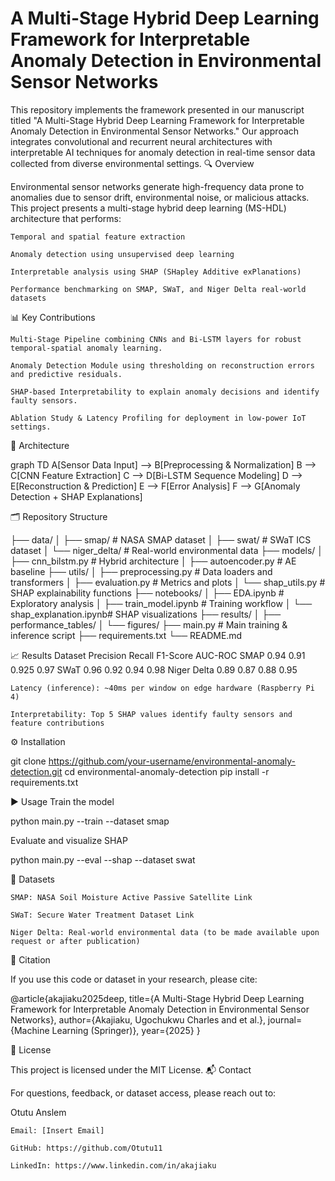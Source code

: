 # A Multi-Stage Hybrid Deep Learning Framework for Interpretable Anomaly Detection in Environmental Sensor Networks

This repository implements the framework presented in our manuscript titled "A Multi-Stage Hybrid Deep Learning Framework for Interpretable Anomaly Detection in Environmental Sensor Networks." Our approach integrates convolutional and recurrent neural architectures with interpretable AI techniques for anomaly detection in real-time sensor data collected from diverse environmental settings.
🔍 Overview

Environmental sensor networks generate high-frequency data prone to anomalies due to sensor drift, environmental noise, or malicious attacks. This project presents a multi-stage hybrid deep learning (MS-HDL) architecture that performs:

    Temporal and spatial feature extraction

    Anomaly detection using unsupervised deep learning

    Interpretable analysis using SHAP (SHapley Additive exPlanations)

    Performance benchmarking on SMAP, SWaT, and Niger Delta real-world datasets

📊 Key Contributions

    Multi-Stage Pipeline combining CNNs and Bi-LSTM layers for robust temporal-spatial anomaly learning.

    Anomaly Detection Module using thresholding on reconstruction errors and predictive residuals.

    SHAP-based Interpretability to explain anomaly decisions and identify faulty sensors.

    Ablation Study & Latency Profiling for deployment in low-power IoT settings.

🧠 Architecture

graph TD
A[Sensor Data Input] --> B[Preprocessing & Normalization]
B --> C[CNN Feature Extraction]
C --> D[Bi-LSTM Sequence Modeling]
D --> E[Reconstruction & Prediction]
E --> F[Error Analysis]
F --> G[Anomaly Detection + SHAP Explanations]

🗂️ Repository Structure

├── data/
│   ├── smap/                 # NASA SMAP dataset
│   ├── swat/                 # SWaT ICS dataset
│   └── niger_delta/          # Real-world environmental data
├── models/
│   ├── cnn_bilstm.py         # Hybrid architecture
│   ├── autoencoder.py        # AE baseline
├── utils/
│   ├── preprocessing.py      # Data loaders and transformers
│   ├── evaluation.py         # Metrics and plots
│   └── shap_utils.py         # SHAP explainability functions
├── notebooks/
│   ├── EDA.ipynb             # Exploratory analysis
│   ├── train_model.ipynb     # Training workflow
│   └── shap_explanation.ipynb# SHAP visualizations
├── results/
│   ├── performance_tables/
│   └── figures/
├── main.py                   # Main training & inference script
├── requirements.txt
└── README.md

📈 Results
Dataset	Precision	Recall	F1-Score	AUC-ROC
SMAP	0.94	0.91	0.925	0.97
SWaT	0.96	0.92	0.94	0.98
Niger Delta	0.89	0.87	0.88	0.95

    Latency (inference): ~40ms per window on edge hardware (Raspberry Pi 4)

    Interpretability: Top 5 SHAP values identify faulty sensors and feature contributions

⚙️ Installation

git clone https://github.com/your-username/environmental-anomaly-detection.git
cd environmental-anomaly-detection
pip install -r requirements.txt

▶️ Usage
Train the model

python main.py --train --dataset smap

Evaluate and visualize SHAP

python main.py --eval --shap --dataset swat

🧪 Datasets

    SMAP: NASA Soil Moisture Active Passive Satellite Link

    SWaT: Secure Water Treatment Dataset Link

    Niger Delta: Real-world environmental data (to be made available upon request or after publication)

📘 Citation

If you use this code or dataset in your research, please cite:

@article{akajiaku2025deep,
  title={A Multi-Stage Hybrid Deep Learning Framework for Interpretable Anomaly Detection in Environmental Sensor Networks},
  author={Akajiaku, Ugochukwu Charles and et al.},
  journal={Machine Learning (Springer)},
  year={2025}
}

🔐 License

This project is licensed under the MIT License.
📬 Contact

For questions, feedback, or dataset access, please reach out to:

   Otutu Anslem

    Email: [Insert Email]

    GitHub: https://github.com/Otutu11

    LinkedIn: https://www.linkedin.com/in/akajiaku
